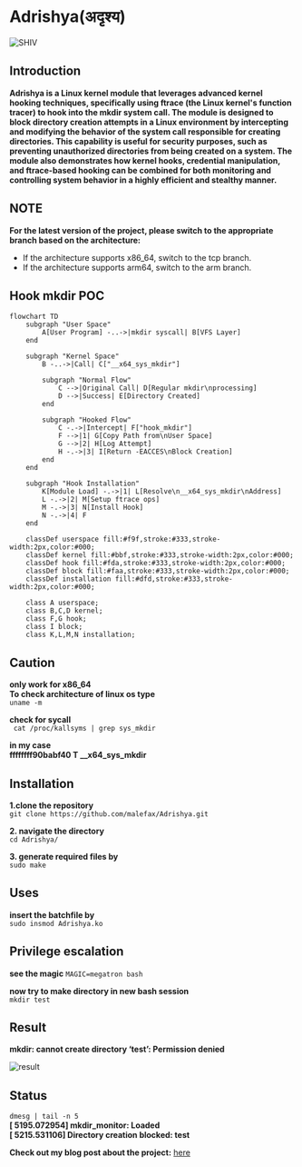 # Adrishya(अदृश्य)
![SHIV](https://img.freepik.com/premium-photo/black-lord-shiva-special-maha-%20shivaratri-made-using-generative-ai-tools_410516-74403.jpg)
## Introduction
**Adrishya is a Linux kernel module that leverages advanced kernel hooking techniques, specifically using ftrace (the Linux kernel's function tracer) to hook into the mkdir system call. The module is designed to block directory creation attempts in a Linux environment by intercepting and modifying the behavior of the system call responsible for creating directories. This capability is useful for security purposes, such as preventing unauthorized directories from being created on a system.
The module also demonstrates how kernel hooks, credential manipulation, and ftrace-based hooking can be combined for both monitoring and controlling system behavior in a highly efficient and stealthy manner.**<br>
## NOTE 
**For the latest version of the project, please switch to the appropriate branch based on the architecture:**<br>
- If the architecture supports x86_64, switch to the tcp branch.
- If the architecture supports arm64, switch to the arm branch.

## Hook mkdir POC
```mermaid
flowchart TD
    subgraph "User Space"
        A[User Program] -..->|mkdir syscall| B[VFS Layer]
    end

    subgraph "Kernel Space"
        B -..->|Call| C["__x64_sys_mkdir"]
        
        subgraph "Normal Flow"
            C -->|Original Call| D[Regular mkdir\nprocessing]
            D -->|Success| E[Directory Created]
        end
        
        subgraph "Hooked Flow"
            C -.->|Intercept| F["hook_mkdir"]
            F -->|1| G[Copy Path from\nUser Space]
            G -->|2| H[Log Attempt]
            H -.->|3| I[Return -EACCES\nBlock Creation]
        end
    end

    subgraph "Hook Installation"
        K[Module Load] -.->|1| L[Resolve\n__x64_sys_mkdir\nAddress]
        L -.->|2| M[Setup ftrace ops]
        M -.->|3| N[Install Hook]
        N -.->|4| F
    end

    classDef userspace fill:#f9f,stroke:#333,stroke-width:2px,color:#000;
    classDef kernel fill:#bbf,stroke:#333,stroke-width:2px,color:#000;
    classDef hook fill:#fda,stroke:#333,stroke-width:2px,color:#000;
    classDef block fill:#faa,stroke:#333,stroke-width:2px,color:#000;
    classDef installation fill:#dfd,stroke:#333,stroke-width:2px,color:#000;

    class A userspace;
    class B,C,D kernel;
    class F,G hook;
    class I block;
    class K,L,M,N installation;
```

## Caution
**only work for x86_64**<br>
**To check architecture of linux os type**<br>
```uname -m```<br>

**check for sycall**<br>
``` cat /proc/kallsyms | grep sys_mkdir```<br>

**in my case**<br>
**ffffffff90babf40 T __x64_sys_mkdir**<br>


## Installation

**1.clone the repository**<br>
```git clone https://github.com/malefax/Adrishya.git```

**2. navigate the directory**<br>
```cd Adrishya/```

**3. generate required files by**<br>
```sudo make```

## Uses
**insert the batchfile by**<br>
```sudo insmod Adrishya.ko```<br>

## Privilege escalation
**see the magic**
```MAGIC=megatron bash```

**now try to make directory in new bash session**<br>
```mkdir test```<br>

## Result
**mkdir: cannot create directory ‘test’: Permission denied**<br>

![result](https://i.pinimg.com/originals/17/f4/cd/17f4cd781dbae9d737e117ac64e101ce.gif)

## Status
```dmesg | tail -n 5```<br>
**[ 5195.072954] mkdir_monitor: Loaded**<br>
**[ 5215.531106] Directory creation blocked: test**<br>

**Check out my blog post about the project:** [here](https://medium.com/@_._.._/mkdir-api-hook-a-pathway-to-an-lkm-rootkit-in-linux-ae5e3fa6d4b8)


